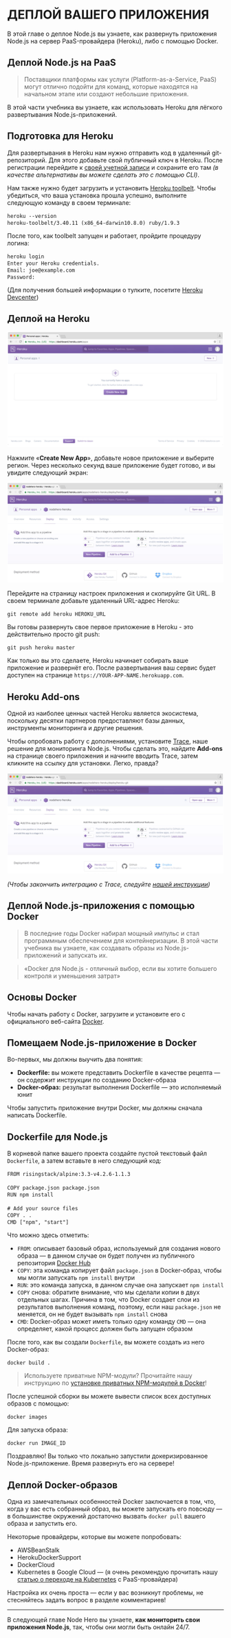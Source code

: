 # ДЕПЛОЙ ВАШЕГО ПРИЛОЖЕНИЯ

В этой главе о деплое Node.js вы узнаете, как развернуть приложения Node.js на сервер PaaS-провайдера (Heroku), либо с помощью Docker.

## Деплой Node.js на PaaS

> Поставщики платформы как услуги (Platform-as-a-Service, PaaS) могут отлично подойти для команд, которые находятся на начальном этапе или создают небольшие приложения.

В этой части учебника вы узнаете, как использовать Heroku для лёгкого развертывания Node.js-приложений.

## Подготовка для Heroku

Для развертывания в Heroku нам нужно отправить код в удаленный git-репозиторий. Для этого добавьте свой публичный ключ в Heroku. После регистрации перейдите к [своей учетной записи](https://dashboard.heroku.com/account) и сохраните его там *(в качестве альтернативы вы можете сделать это с помощью CLI)*.

Нам также нужно будет загрузить и установить [Heroku toolbelt](https://devcenter.heroku.com/articles/heroku-command-line). Чтобы убедиться, что ваша установка прошла успешно, выполните следующую команду в своем терминале:

```
heroku --version
heroku-toolbelt/3.40.11 (x86_64-darwin10.8.0) ruby/1.9.3
```

После того, как toolbelt запущен и работает, пройдите процедуру логина:

```
heroku login
Enter your Heroku credentials.
Email: joe@example.com
Password:
```

(Для получения большей информации о тулките, посетите [Heroku Devcenter](https://devcenter.heroku.com/articles/heroku-cli))

## Деплой на Heroku

![](NodeHeroEbook-TheComplete-017.png)

Нажмите «**Create New App**», добавьте новое приложение и выберите регион. Через несколько секунд ваше приложение будет готово, и вы увидите следующий экран:

![](NodeHeroEbook-TheComplete-018.png)

Перейдите на страницу настроек приложения и скопируйте Git URL. В своем терминале добавьте удаленный URL-адрес Heroku:

```
git remote add heroku HEROKU_URL
```

Вы готовы развернуть свое первое приложение в Heroku - это действительно просто git push:

```
git push heroku master
```

Как только вы это сделаете, Heroku начинает собирать ваше приложение и развернёт его. После развертывания ваш сервис будет доступен на странице `https://YOUR-APP-NAME.herokuapp.com`.

## Heroku Add-ons

Одной из наиболее ценных частей Heroku является экосистема, поскольку десятки партнеров предоставляют базы данных, инструменты мониторинга и другие решения.

Чтобы опробовать работу с дополнениями, установите [Trace](https://trace.risingstack.com/), наше решение для мониторинга Node.js. Чтобы сделать это, найдите **Add-ons** на странице своего приложения и начните вводить Trace, затем кликните на ссылку для установки. Легко, правда?

![](NodeHeroEbook-TheComplete-018.png)

*(Чтобы закончить интеграцию с Trace, следуйте [нашей инструкции](https://trace-docs.risingstack.com/docs/heroku))*

## Деплой Node.js-приложения с помощью Docker

> В последние годы Docker набирал мощный импульс и стал программным обеспечением для контейнеризации. В этой части учебника вы узнаете, как создавать образы из Node.js-приложений и запускать их.

> «Docker для Node.js - отличный выбор, если вы хотите большего контроля и уменьшения затрат»

## Основы Docker

Чтобы начать работу с Docker, загрузите и установите его с официального веб-сайта [Docker](https://www.docker.com/).

## Помещаем Node.js-приложение в Docker

Во-первых, мы должны выучить два понятия:

* **Dockerfile:** вы можете представить Dockerfile в качестве рецепта — он содержит инструкции по созданию Docker-образа 
* **Docker-образ:** результат выполнения Dockerfile — это исполняемый юнит

Чтобы запустить приложение внутри Docker, мы должны сначала написать Dockerfile.

## Dockerfile для Node.js

В корневой папке вашего проекта создайте пустой текстовый файл `Dockerfile`, а затем вставьте в него следующий код:

```
FROM risingstack/alpine:3.3-v4.2.6-1.1.3

COPY package.json package.json
RUN npm install

# Add your source files 
COPY . .
CMD ["npm", "start"]
```

Что можно здесь отметить:

* `FROM`: описывает базовый образ, используемый для создания нового образа — в данном случае он будет получен из публичного репозитория [Docker Hub](https://hub.docker.com/r/risingstack/alpine/)
* `COPY`: эта команда копирует файл `package.json` в Docker-образ, чтобы мы могли запускать `npm install` внутри 
* `RUN`: это команда запуска, в данном случае она запускает `npm install`
* `COPY` снова: обратите внимание, что мы сделали копии в двух отдельных шагах. Причина в том, что Docker создает слои из результатов выполнения команд, поэтому, если наш `package.json` не меняется, он не будет вызывать `npm install` снова
* `CMD`: Docker-образ может иметь только одну команду `CMD` — она определяет, какой процесс должен быть запущен образом

После того, как вы создали `Dockerfile`, вы можете создать из него Docker-образ:

```
docker build .
```

> Используете приватные NPM-модули? Прочитайте нашу инструкцию по [установке приватных NPM-модулей в Docker](https://blog.risingstack.com/private-npm-with-docker/)!

После успешной сборки вы можете вывести список всех доступных образов с помощью:

```
docker images
```

Для запуска образа:

```
docker run IMAGE_ID
```

Поздравляю! Вы только что локально запустили докеризированное Node.js-приложение. Время развернуть его на сервере!

## Деплой Docker-образов

Одна из замечательных особенностей Docker заключается в том, что, когда у вас есть собранный образ, вы можете запускать его повсюду — в большинстве окружений достаточно вызвать `docker pull` вашего образа и запустить его.

Некоторые провайдеры, которые вы можете попробовать:

* AWSBeanStalk
* HerokuDockerSupport
* DockerCloud
* Kubernetes в Google Cloud — (я очень рекомендую прочитать нашу [статью о переходе на Kubernetes](https://blog.risingstack.com/moving-node-js-from-paas-to-kubernetes-tutorial/) с PaaS-провайдера)

Настройка их очень проста — если у вас возникнут проблемы,
не стесняйтесь задать вопрос в разделе комментариев!

---

В следующей главе Node Hero вы узнаете, **как мониторить свои приложения Node.js**, так, чтобы они могли быть онлайн 24/7.
